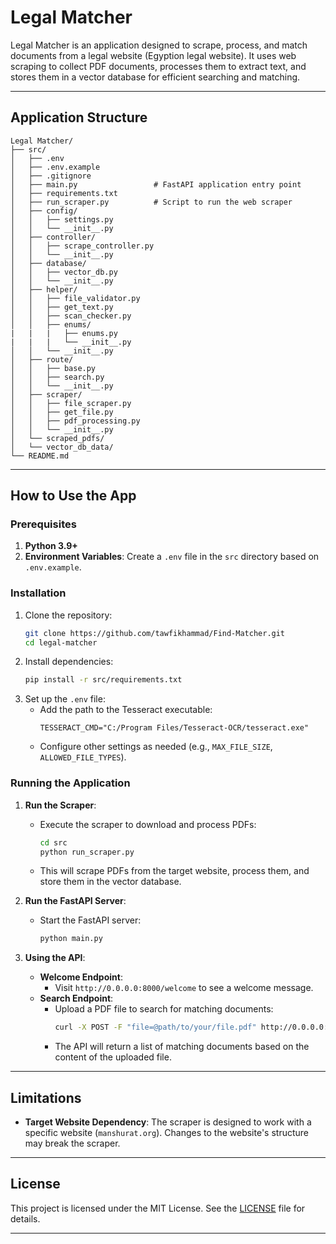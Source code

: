 # Legal Matcher

Legal Matcher is an application designed to scrape, process, and match documents from a legal website (Egyption legal website). It uses web scraping to collect PDF documents, processes them to extract text, and stores them in a vector database for efficient searching and matching.

---

## Application Structure

```
Legal Matcher/
├── src/
│   ├── .env                    
│   ├── .env.example            
│   ├── .gitignore              
│   ├── main.py                 # FastAPI application entry point
│   ├── requirements.txt        
│   ├── run_scraper.py          # Script to run the web scraper
│   ├── config/
│   │   ├── settings.py         
│   │   └── __init__.py         
│   ├── controller/
│   │   ├── scrape_controller.py
│   │   └── __init__.py         
│   ├── database/
│   │   ├── vector_db.py        
│   │   └── __init__.py         
│   ├── helper/
│   │   ├── file_validator.py   
│   │   ├── get_text.py         
│   │   ├── scan_checker.py     
│   │   ├── enums/
|   |   |   ├── enums.py
|   |   |   └── __init__.py
│   │   └── __init__.py         
│   ├── route/
│   │   ├── base.py             
│   │   ├── search.py           
│   │   └── __init__.py         
│   ├── scraper/
│   │   ├── file_scraper.py    
│   │   ├── get_file.py         
│   │   ├── pdf_processing.py   
│   │   └── __init__.py         
│   └── scraped_pdfs/           
│   └── vector_db_data/         
└── README.md                   
```

---

## How to Use the App

### Prerequisites
1. **Python 3.9+**
2. **Environment Variables**: Create a `.env` file in the `src` directory based on `.env.example`.

### Installation
1. Clone the repository:
   ```bash
   git clone https://github.com/tawfikhammad/Find-Matcher.git
   cd legal-matcher
   ```
2. Install dependencies:
   ```bash
   pip install -r src/requirements.txt
   ```
3. Set up the `.env` file:
   - Add the path to the Tesseract executable:
     ```plaintext
     TESSERACT_CMD="C:/Program Files/Tesseract-OCR/tesseract.exe"
     ```
   - Configure other settings as needed (e.g., `MAX_FILE_SIZE`, `ALLOWED_FILE_TYPES`).

### Running the Application
1. **Run the Scraper**:
   - Execute the scraper to download and process PDFs:
     ```bash
     cd src
     python run_scraper.py
     ```
   - This will scrape PDFs from the target website, process them, and store them in the vector database.

2. **Run the FastAPI Server**:
   - Start the FastAPI server:
     ```bash
     python main.py
     ```

3. **Using the API**:
   - **Welcome Endpoint**:
     - Visit `http://0.0.0.0:8000/welcome` to see a welcome message.
   - **Search Endpoint**:
     - Upload a PDF file to search for matching documents:
       ```bash
       curl -X POST -F "file=@path/to/your/file.pdf" http://0.0.0.0:8000/matcher/search
       ```
     - The API will return a list of matching documents based on the content of the uploaded file.

---

## Limitations

* **Target Website Dependency**:
  The scraper is designed to work with a specific website (`manshurat.org`). Changes to the website's structure may break the scraper.


---

## License
This project is licensed under the MIT License. See the [LICENSE](LICENSE) file for details.

---
